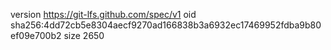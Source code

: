 version https://git-lfs.github.com/spec/v1
oid sha256:4dd72cb5e8304aecf9270ad166838b3a6932ec17469952fdba9b80ef09e700b2
size 2650

